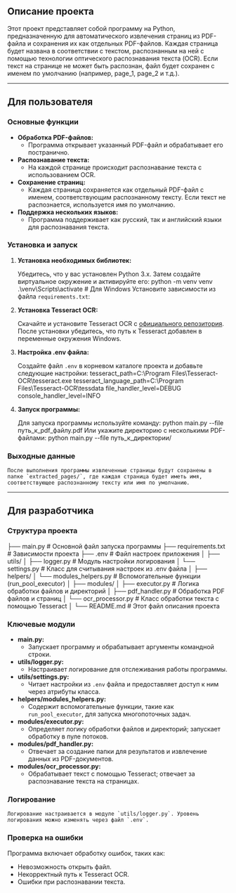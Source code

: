 ## Описание проекта

Этот проект представляет собой программу на Python, предназначенную для автоматического извлечения страниц из PDF-файла и сохранения их как отдельных PDF-файлов. Каждая страница будет названа в соответствии с текстом, распознанным на ней с помощью технологии оптического распознавания текста (OCR). Если текст на странице не может быть распознан, файл будет сохранен с именем по умолчанию (например, page_1, page_2 и т.д.).

---

## Для пользователя

### Основные функции

  - **Обработка PDF-файлов:** 
    - Программа открывает указанный PDF-файл и обрабатывает его постранично.
  - **Распознавание текста:** 
    - На каждой странице происходит распознавание текста с использованием OCR.
  - **Сохранение страниц:** 
    - Каждая страница сохраняется как отдельный PDF-файл с именем, соответствующим распознанному тексту. Если текст не распознается, используется имя по умолчанию.
  - **Поддержка нескольких языков:** 
    - Программа поддерживает как русский, так и английский языки для распознавания текста.

### Установка и запуск

1. **Установка необходимых библиотек:**

   Убедитесь, что у вас установлен Python 3.x. Затем создайте виртуальное окружение и активируйте его:
   python -m venv venv
   .\venv\Scripts\activate # Для Windows
   Установите зависимости из файла `requirements.txt`:


2. **Установка Tesseract OCR:**

    Скачайте и установите Tesseract OCR с [официального репозитория](https://github.com/tesseract-ocr/tesseract). После установки убедитесь, что путь к Tesseract добавлен в переменные окружения Windows.


3. **Настройка .env файла:**

    Создайте файл `.env` в корневом каталоге проекта и добавьте следующие настройки:
        tesseract_path=C:\Program Files\Tesseract-OCR\tesseract.exe
        tesseract_language_path=C:\Program Files\Tesseract-OCR\tessdata
        file_handler_level=DEBUG
        console_handler_level=INFO


4. **Запуск программы:**

    Для запуска программы используйте команду:
        python main.py --file путь_к_pdf_файлу.pdf
    Или укажите директорию с несколькими PDF-файлами:
        python main.py --file путь_к_директории/


### Выходные данные

    После выполнения программы извлеченные страницы будут сохранены в папке `extracted_pages/`, где каждая страница будет иметь имя, соответствующее распознанному тексту или имя по умолчанию.

---

## Для разработчика

### Структура проекта

├── main.py # Основной файл запуска программы
├── requirements.txt # Зависимости проекта
├── .env # Файл настроек приложения
│
├── utils/
│ ├── logger.py # Модуль настройки логирования
│ └── settings.py # Класс для считывания настроек из .env файла
│
├── helpers/
│ └── modules_helpers.py # Вспомогательные функции (run_pool_executor)
│
├── modules/
│ ├── executor.py # Логика обработки файлов и директорий
│ ├── pdf_handler.py # Обработка PDF файлов и страниц
│ └── ocr_processor.py # Класс обработки текста с помощью Tesseract
│
└── README.md # Этот файл описания проекта


### Ключевые модули

  - **main.py:** 
    - Запускает программу и обрабатывает аргументы командной строки.
  - **utils/logger.py:** 
    - Настраивает логирование для отслеживания работы программы.
  - **utils/settings.py:** 
    - Читает настройки из `.env` файла и предоставляет доступ к ним через атрибуты класса.
  - **helpers/modules_helpers.py:** 
    - Содержит вспомогательные функции, такие как `run_pool_executor`, для запуска многопоточных задач.
  - **modules/executor.py:** 
    - Определяет логику обработки файлов и директорий; запускает обработку в пуле потоков.
  - **modules/pdf_handler.py:** 
    - Отвечает за создание папки для результатов и извлечение данных из PDF-документов.
  - **modules/ocr_processor.py:** 
    - Обрабатывает текст с помощью Tesseract; отвечает за распознавание текста на страницах.

### Логирование

    Логирование настраивается в модуле `utils/logger.py`. Уровень логирования можно изменять через файл `.env`.

### Проверка на ошибки

  Программа включает обработку ошибок, таких как:
  - Невозможность открыть файл.
  - Некорректный путь к Tesseract OCR.
  - Ошибки при распознавании текста.
